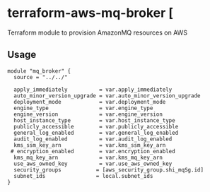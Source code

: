 
<!-- markdownlint-disable -->
# terraform-aws-mq-broker [
<!-- markdownlint-restore -->

Terraform module to provision AmazonMQ resources on AWS

## Usage


```hcl
module "mq_broker" {
  source = "../../"

  apply_immediately          = var.apply_immediately
  auto_minor_version_upgrade = var.auto_minor_version_upgrade
  deployment_mode            = var.deployment_mode
  engine_type                = var.engine_type
  engine_version             = var.engine_version
  host_instance_type         = var.host_instance_type
  publicly_accessible        = var.publicly_accessible
  general_log_enabled        = var.general_log_enabled
  audit_log_enabled          = var.audit_log_enabled
  kms_ssm_key_arn            = var.kms_ssm_key_arn
 # encryption_enabled        = var.encryption_enabled
  kms_mq_key_arn             = var.kms_mq_key_arn
  use_aws_owned_key          = var.use_aws_owned_key
  security_groups           = [aws_security_group.shi_mqSg.id]
  subnet_ids                = local.subnet_ids
}
```
